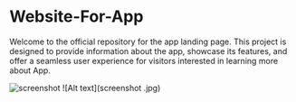 # Website-For-App
Welcome to the official repository for the app landing page. This project is designed to provide information about the app, showcase its features, and offer a seamless user experience for visitors interested in learning more about App.

![screenshot ](https://github.com/pacificregmi/Website-For-App/assets/10585668/be8c0c43-0734-450d-b968-b712a4cf6b44)
![Alt text](screenshot .jpg)
